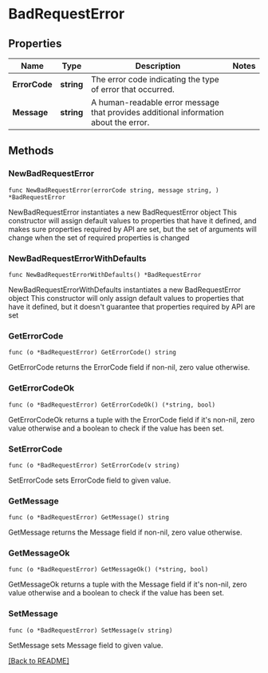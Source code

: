 # BadRequestError

## Properties

Name | Type | Description | Notes
------------ | ------------- | ------------- | -------------
**ErrorCode** | **string** | The error code indicating the type of error that occurred. | 
**Message** | **string** | A human-readable error message that provides additional information about the error. | 

## Methods

### NewBadRequestError

`func NewBadRequestError(errorCode string, message string, ) *BadRequestError`

NewBadRequestError instantiates a new BadRequestError object
This constructor will assign default values to properties that have it defined,
and makes sure properties required by API are set, but the set of arguments
will change when the set of required properties is changed

### NewBadRequestErrorWithDefaults

`func NewBadRequestErrorWithDefaults() *BadRequestError`

NewBadRequestErrorWithDefaults instantiates a new BadRequestError object
This constructor will only assign default values to properties that have it defined,
but it doesn't guarantee that properties required by API are set

### GetErrorCode

`func (o *BadRequestError) GetErrorCode() string`

GetErrorCode returns the ErrorCode field if non-nil, zero value otherwise.

### GetErrorCodeOk

`func (o *BadRequestError) GetErrorCodeOk() (*string, bool)`

GetErrorCodeOk returns a tuple with the ErrorCode field if it's non-nil, zero value otherwise
and a boolean to check if the value has been set.

### SetErrorCode

`func (o *BadRequestError) SetErrorCode(v string)`

SetErrorCode sets ErrorCode field to given value.


### GetMessage

`func (o *BadRequestError) GetMessage() string`

GetMessage returns the Message field if non-nil, zero value otherwise.

### GetMessageOk

`func (o *BadRequestError) GetMessageOk() (*string, bool)`

GetMessageOk returns a tuple with the Message field if it's non-nil, zero value otherwise
and a boolean to check if the value has been set.

### SetMessage

`func (o *BadRequestError) SetMessage(v string)`

SetMessage sets Message field to given value.



[[Back to README]](../../README.md)



